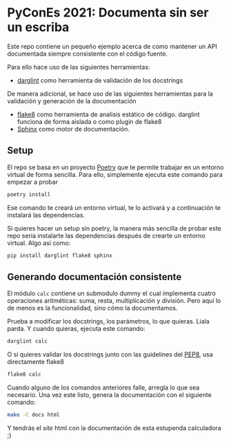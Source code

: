 # PyConEs 2021: Documenta sin ser un escriba

Este repo contiene un pequeño ejemplo acerca de como mantener un API documentada siempre consistente con el código fuente.

Para ello hace uso de las siguientes herramientas:

- [darglint][darglint] como herramienta de validación de los docstrings

De manera adicional, se hace uso de las siguientes herramientas para la validación y generación de la documentación

- [flake8][flake8] como herramienta de analisis estático de código. darglint funciona de forma aislada o como plugin de flake8
- [Sphinx][sphinx] como motor de documentación.

## Setup

El repo se basa en un proyecto [Poetry][poetry] que te permite trabajar en un entorno virtual de forma sencilla. Para ello, simplemente ejecuta este comando para empezar a probar

```sh
poetry install
```

Ese comando te creará un entorno virtual, te lo activará y a continuación te instalará las dependencias.

Si quieres hacer un setup sin poetry, la manera más sencilla de probar este repo sería instalarte las dependencias después de crearte un entorno virtual. Algo así como:

```sh
pip install darglint flake8 sphinx
```

## Generando documentación consistente

El módulo `calc` contiene un submodulo dummy el cual implementa cuatro operaciones aritméticas: suma, resta, multiplicación y división. Pero aquí lo de menos es la funcionalidad, sino cómo la documentamos.

Prueba a modificar los docstrings, los parámetros, lo que quieras. Liala parda. Y cuando quieras, ejecuta este comando:

```sh
darglint calc
```

O si quieres validar los docstrings junto con las guidelines del [PEP8][pep8], usa directamente flake8

```sh
flake8 calc
```

Cuando alguno de los comandos anteriores falle, arregla lo que sea necesario. Una vez este listo, genera la documentación con el siguiente comando:

```sh
make -C docs html
```

Y tendrás el _site_ html con la documentación de esta estupenda calculadora ;)

[darglint]: https://pypi.org/project/darglint/
[flake8]: https://gitlab.com/pycqa/flake8
[sphinx]: https://www.sphinx-doc.org/en/master/
[poetry]: https://python-poetry.org/
[pep8]: https://www.python.org/dev/peps/pep-0008/
